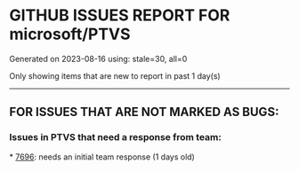 
# GITHUB ISSUES REPORT FOR microsoft/PTVS


Generated on 2023-08-16 using: stale=30, all=0


Only showing items that are new to report in past 1 day(s)


---

## FOR ISSUES THAT ARE NOT MARKED AS BUGS:


### Issues in PTVS that need a response from team:


\* [7696](https://github.com/microsoft/PTVS/issues/7696 "Go To All can't find the method where is defined in another project"): needs an initial team response (1 days old)
